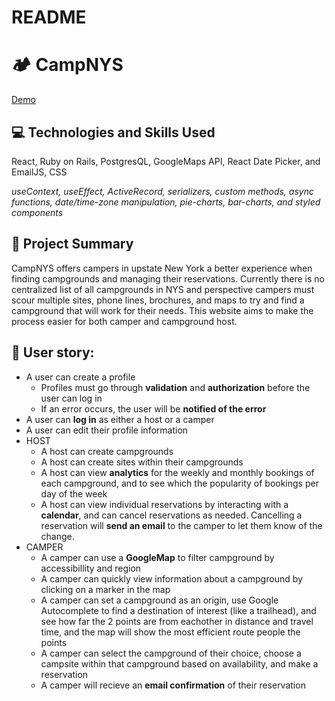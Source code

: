 # README

# 🏕️ CampNYS
[Demo](https://youtu.be/Crt8a-tmCgw)

## 💻 Technologies and Skills Used
React, Ruby on Rails, PostgresQL, GoogleMaps API, React Date Picker, and EmailJS, CSS

<i>useContext, useEffect, ActiveRecord, serializers, custom methods, async functions, date/time-zone manipulation, pie-charts, bar-charts, and styled components</i>

## 📝 Project Summary
CampNYS offers campers in upstate New York a better experience when finding campgrounds and managing their reservations. 
Currently there is no centralized list of all campgrounds in NYS and perspective campers must scour multiple sites, phone lines, brochures, and maps to try and find a campground that will work for their needs. This website aims to make the process easier for both camper and campground host.

## 🧑 User story:
* A user can create a profile
  * Profiles must go through **validation** and **authorization** before the user can log in
  * If an error occurs, the user will be **notified of the error**
* A user can **log in** as either a host or a camper
* A user can edit their profile information
* HOST
  * A host can create campgrounds
  * A host can create sites within their campgrounds
  * A host can view **analytics** for the weekly and monthly bookings of each campground, and to see which the popularity of bookings per day of the week
  * A host can view individual reservations by interacting with a **calendar**, and can cancel reservations as needed. Cancelling a reservation will **send an email** to the camper to let them know of the change.
* CAMPER
  * A camper can use a **GoogleMap** to filter campground by accessibillity and region
  * A camper can quickly view information about a campground by clicking on a marker in the map
  * A camper can set a campground as an origin, use Google Autocomplete to find a destination of interest (like a trailhead), and see how far the 2 points are from eachother in distance and travel time, and the map will show the most efficient route people the points
  * A camper can select the campground of their choice, choose a campsite within that campground based on availability, and make a reservation
  * A camper will recieve an **email confirmation** of their reservation

